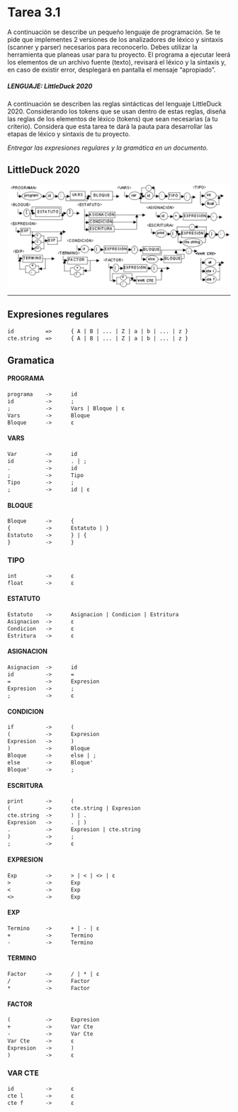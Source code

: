 # Tarea 3.1
A continuación se describe un pequeño lenguaje de programación. Se te pide que implementes 2 versiones de los analizadores de léxico y sintaxis (scanner y parser) necesarios para reconocerlo. Debes utilizar la herramienta que planeas usar para tu proyecto. El programa a ejecutar leerá los elementos de un archivo fuente (texto), revisará el léxico y la sintaxis y, en caso de existir error, desplegará en pantalla el mensaje “apropiado”.

##### LENGUAJE: LittleDuck 2020

A continuación se describen las reglas sintácticas del lenguaje LittleDuck 2020. Considerando los tokens que se usan dentro de estas reglas, diseña las reglas de los elementos de léxico (tokens) que sean necesarias (a tu criterio). Considera que esta tarea te dará la pauta para desarrollar las etapas de léxico y sintaxis de tu proyecto.

*Entregar las expresiones regulares y la gramática en un documento.*

## LittleDuck 2020
![LittleDuck](./LittleDuck.png)

----------------------------------------------------------------

## Expresiones regulares
    id          =>      { A | B | ... | Z | a | b | ... | z }
    cte.string  =>      { A | B | ... | Z | a | b | ... | z }


## Gramatica

#### PROGRAMA
    programa    ->      id 
    id          ->      ;
    ;           ->      Vars | Bloque | ε
    Vars        ->      Bloque
    Bloque      ->      ε

#### VARS
    Var         ->      id
    id          ->      . | ;
    .           ->      id
    ;           ->      Tipo
    Tipo        ->      ;
    ;           ->      id | ε

#### BLOQUE
    Bloque      ->      {
    {           ->      Estatuto | }
    Estatuto    ->      } | {
    }           ->      }

### TIPO
    int         ->      ε
    float       ->      ε

#### ESTATUTO
    Estatuto    ->      Asignacion | Condicion | Estritura
    Asignacion  ->      ε
    Condicion   ->      ε
    Estritura   ->      ε

#### ASIGNACION
    Asignacion  ->      id
    id          ->      =
    =           ->      Expresion
    Expresion   ->      ;
    ;           ->      ε

#### CONDICION
    if          ->      (
    (           ->      Expresion
    Expresion   ->      )
    )           ->      Bloque
    Bloque      ->      else | ;
    else        ->      Bloque'
    Bloque'     ->      ;

#### ESCRITURA
    print       ->      (
    (           ->      cte.string | Expresion
    cte.string  ->      ) | .
    Expresion   ->      . | )
    .           ->      Expresion | cte.string
    )           ->      ;
    ;           ->      ε

#### EXPRESION
    Exp         ->      > | < | <> | ε
    >           ->      Exp
    <           ->      Exp
    <>          ->      Exp

#### EXP
    Termino     ->      + | - | ε
    +           ->      Termino
    -           ->      Termino

#### TERMINO
    Factor      ->      / | * | ε
    /           ->      Factor
    *           ->      Factor

#### FACTOR
    (           ->      Expresion
    +           ->      Var Cte
    -           ->      Var Cte
    Var Cte     ->      ε
    Expresion   ->      )
    )           ->      ε

### VAR CTE
    id          ->      ε
    cte l       ->      ε
    cte f       ->      ε
